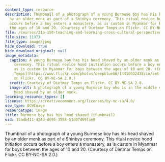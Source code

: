 ```yaml
---
content_type: resource
description: Thumbnail of a photograph of a young Burmese boy has his head shaved
  by an older monk as part of a Shinbyu ceremony. This ritual novice hood initiation
  occurs before a boy enters a monastery, as is custom in Myanmar for boys between
  the ages of 10 and 20. (Courtesy of Dietmar Temps on Flickr. CC BY-NC-SA 2.0.)
file: /courses/21a-150-teaching-and-learning-cross-cultural-perspectives-fall-2014/15adb411424dd695358851d07d69fae0_21a-150f14-th.jpg
file_size: 11973
file_type: image/jpeg
hide_download: true
hide_download_original: null
image_metadata:
  caption: A young Burmese boy has his head shaved by an older monk as part of a Shinbyu
    ceremony. This ritual novice hood initiation occurs before a boy enters a monastery,
    as is custom in Myanmar for boys between the ages of 10 and 20. (Courtesy of [Dietmar
    Temps](https://www.flickr.com/photos/deepblue66/14410032428/in/set-72157641062665533)
    on Flickr. CC BY-NC-SA 2.0.)
  credit: Courtesy of Dietmar Temps on Flickr. CC BY-NC-SA 2.0.
  image-alt: A photograph of a young Burmese boy who is in the middle of having his
    head shaved by an older monk.
learning_resource_types: []
license: https://creativecommons.org/licenses/by-nc-sa/4.0/
ocw_type: OCWImage
resourcetype: Image
title: Burmese boy has his head shaved (thumbnail)
uid: 15adb411-424d-d695-3588-51d07d69fae0
---
```

Thumbnail of a photograph of a young Burmese boy has his head shaved by an older monk as part of a Shinbyu ceremony. This ritual novice hood initiation occurs before a boy enters a monastery, as is custom in Myanmar for boys between the ages of 10 and 20. (Courtesy of Dietmar Temps on Flickr. CC BY-NC-SA 2.0.)